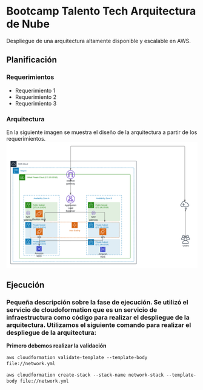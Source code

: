 # Bootcamp Talento Tech Arquitectura de Nube
Despliegue de una arquitectura altamente disponible y escalable en AWS. 

## Planificación

### Requerimientos
* Requerimiento 1
* Requerimiento 2
* Requerimiento 3

### Arquitectura
En la siguiente imagen se muestra el diseño de la arquitectura a partir de los requerimientos. 
![arquitectura aws](img/Arquitectura.png)

## Ejecución

### Pequeña descripción sobre la fase de ejecución. Se utilizó el servicio de cloudoformation que es un servicio de infraestructura como código para realizar el despliegue de la arquitectura. Utilizamos el siguiente comando para realizar el despliegue de la arquitectura: 
**Primero debemos realizar la validación**

```
aws cloudformation validate-template --template-body file://network.yml
```

```
aws cloudformation create-stack --stack-name network-stack --template-body file://network.yml
```


